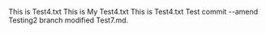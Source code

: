 This is Test4.txt
This is My Test4.txt
This is Test4.txt
Test commit --amend
Testing2 branch modified Test7.md.
